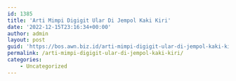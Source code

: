 ```yaml
---
id: 1385
title: 'Arti Mimpi Digigit Ular Di Jempol Kaki Kiri'
date: '2022-12-15T23:16:34+00:00'
author: admin
layout: post
guid: 'https://bos.awn.biz.id/arti-mimpi-digigit-ular-di-jempol-kaki-kiri/'
permalink: /arti-mimpi-digigit-ular-di-jempol-kaki-kiri/
categories:
    - Uncategorized
---
```


